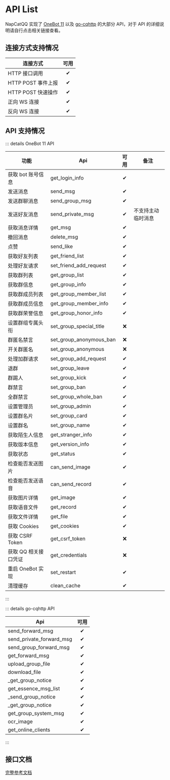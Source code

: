 # API List

NapCatQQ 实现了 [OneBot 11](https://11.onebot.dev/) 以及 [go-cqhttp](https://docs.go-cqhttp.org/api) 的大部分 API，对于 API 的详细说明请自行点击相关链接查看。

## 连接方式支持情况

| 连接方式           | 可用  |
| ------------------ | :---: |
| HTTP 接口调用      |   ✔   |
| HTTP POST 事件上报 |   ✔   |
| HTTP POST 快速操作 |   ✔   |
| 正向 WS 连接       |   ✔   |
| 反向 WS 连接       |   ✔   |

## API 支持情况

::: details OneBot 11 API

| 功能                 | Api                     | 可用  | 备注                   |
| -------------------- | ----------------------- | :---: | ---------------------- |
| 获取 bot 账号信息    | get_login_info          |   ✔   |                        |
| 发送消息             | send_msg                |   ✔   |                        |
| 发送群聊消息         | send_group_msg          |   ✔   |                        |
| 发送好友消息         | send_private_msg        |   ✔   | 不支持主动临时消息         |
| 获取消息详情         | get_msg                 |   ✔   |                        |
| 撤回消息             | delete_msg              |   ✔   |                        |
| 点赞                 | send_like               |   ✔   |                       |
| 获取好友列表         | get_friend_list         |   ✔   |                        |
| 处理好友请求         | set_friend_add_request  |   ✔   |                        |
| 获取群列表           | get_group_list          |   ✔   |                        |
| 获取群信息           | get_group_info          |   ✔   |                        |
| 获取群成员列表       | get_group_member_list   |   ✔   |                        |
| 获取群成员信息       | get_group_member_info   |   ✔   |                        |
| 获取群荣誉信息       | get_group_honor_info    |   ✔   |                        |
| 设置群组专属头衔     | set_group_special_title |   ❌   |                        |
| 群匿名禁言           | set_group_anonymous_ban |   ❌   |                        |
| 开关群匿名           | set_group_anonymous     |   ❌   |                        |
| 处理加群请求         | set_group_add_request   |   ✔   |                        |
| 退群                 | set_group_leave         |   ✔   |                        |
| 群踢人               | set_group_kick          |   ✔   |                        |
| 群禁言               | set_group_ban           |   ✔   |                        |
| 全群禁言             | set_group_whole_ban     |   ✔   |                        |
| 设置管理员           | set_group_admin         |   ✔   |                        |
| 设置群名片           | set_group_card          |   ✔   |                        |
| 设置群名             | set_group_name          |   ✔   |                        |
| 获取陌生人信息       | get_stranger_info       |   ✔   |                         |
| 获取版本信息         | get_version_info        |   ✔   |                        |
| 获取状态             | get_status              |   ✔   |                        |
| 检查能否发送图片     | can_send_image          |   ✔   |                        |
| 检查能否发送语音     | can_send_record         |   ✔   |                        |
| 获取图片详情         | get_image               |   ✔   |                        |
| 获取语音文件         | get_record              |   ✔   |                        |
| 获取文件详情         | get_file                |   ✔   |                        |
| 获取 Cookies         | get_cookies             |   ✔   |                        |
| 获取 CSRF Token      | get_csrf_token          |   ❌   |                        |
| 获取 QQ 相关接口凭证 | get_credentials         |   ❌   |                        |
| 重启 OneBot 实现     | set_restart             |   ✔   |                        |
| 清理缓存             | clean_cache             |   ✔   |                        |

:::

::: details go-cqhttp API

| Api                      | 可用  |
| ------------------------ | :---: |
| send_forward_msg         |   ✔   |
| send_private_forward_msg |   ✔   |
| send_group_forward_msg   |   ✔   |
| get_forward_msg          |   ✔   |
| upload_group_file        |   ✔   |
| download_file            |   ✔   |
| _get_group_notice        |   ✔   |
| get_essence_msg_list     |   ✔   |
| _send_group_notice       |   ✔   |
| _get_group_notice        |   ✔   |
| get_group_system_msg     |   ✔   |
| ocr_image                |   ✔   |
| get_online_clients       |   ✔   |

:::

## 接口文档
[完整参考文档](./NapCat.md)
